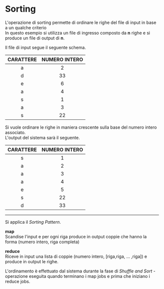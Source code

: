 # Sorting


L'operazione di sorting permette di ordinare le righe del file di input in base a un qualche criterio<br>
In questo esempio si utilizza un file di ingresso composto da **n** righe e si produce un file di output di **n**.

Il file di input segue il seguente schema.

| CARATTERE | NUMERO INTERO  
| :---: | :---: |
| a | 2  
| d | 33 
| e | 6 
| a | 4
| s | 1 
| a | 3 
| s | 22 

Si vuole ordinare le righe in maniera crescente sulla base del numero intero associato.<br>
L'output del sistema sarà il seguente.

| CARATTERE | NUMERO INTERO  
| :---: | :---: |
| s | 1  
| a | 2  
| a | 3 
| a | 4 
| e | 5
| s | 22 
| d | 33 
--- 

Si applica il _Sorting Pattern_.

**map** <br>
Scandise l'input e per ogni riga produce in output coppie che hanno la forma (numero intero, riga completa)

**reduce** <br>
Riceve in input una lista di coppie (numero intero, [riga,riga, ... ,riga]) e produce in output le righe.

L'ordinamento è effettuato dal sistema durante la fase di _Shuffle and Sort_ - operazione eseguita quando terminano i map jobs e prima che iniziano i reduce jobs.

